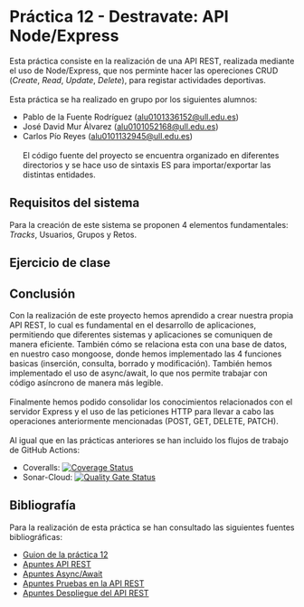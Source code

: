 # Práctica 12 - Destravate: API Node/Express
Esta práctica consiste en la realización de una API REST, realizada mediante el uso de Node/Express, que nos perminte hacer las opereciones CRUD (_Create_, _Read_, _Update_, _Delete_), para registar actividades deportivas.
\
\
Esta práctica se ha realizado en grupo por los siguientes alumnos:
- Pablo de la Fuente Rodríguez (alu0101336152@ull.edu.es)
- José David Mur Álvarez (alu0101052168@ull.edu.es)
- Carlos Pío Reyes (alu0101132945@ull.edu.es)
\
\
El código fuente del proyecto se encuentra organizado en diferentes directorios y se hace uso de sintaxis ES para importar/exportar las distintas entidades.
## Requisitos del sistema
Para la creación de este sistema se proponen 4 elementos fundamentales: _Tracks_, Usuarios, Grupos y Retos.

## Ejercicio de clase

## Conclusión
Con la realización de este proyecto hemos aprendido a crear nuestra propia API REST, lo cual es fundamental en el desarrollo de aplicaciones, permitiendo que diferentes sistemas y aplicaciones se comuniquen de manera eficiente. También cómo se relaciona esta con una base de datos, en nuestro caso mongoose, donde hemos implementado las 4 funciones basicas (inserción, consulta, borrado y modificación). También hemos implementado el uso de async/await, lo que nos permite trabajar con código asíncrono de manera más legible.
\
\
Finalmente hemos podido consolidar los conocimientos relacionados con el servidor Express y el uso de las peticiones HTTP para llevar a cabo las operaciones anteriormente mencionadas (POST, GET, DELETE, PATCH).
\
\
Al igual que en las prácticas anteriores se han incluido los flujos de trabajo de GitHub Actions:
* Coveralls: [![Coverage Status](https://coveralls.io/repos/github/ULL-ESIT-INF-DSI-2223/ull-esit-inf-dsi-22-23-prct12-destravate-api-groupo/badge.svg?branch=main)](https://coveralls.io/github/ULL-ESIT-INF-DSI-2223/ull-esit-inf-dsi-22-23-prct12-destravate-api-groupo?branch=main)
* Sonar-Cloud: [![Quality Gate Status](https://sonarcloud.io/api/project_badges/measure?project=ULL-ESIT-INF-DSI-2223_ull-esit-inf-dsi-22-23-prct11-http-express-funko-app-PablodlFR&metric=alert_status)](https://sonarcloud.io/summary/new_code?id=ULL-ESIT-INF-DSI-2223_ull-esit-inf-dsi-22-23-prct11-http-express-funko-app-PablodlFR)
## Bibliografía
Para la realización de esta práctica se han consultado las siguientes fuentes bibliográficas:
* [Guion de la práctica 12](https://ull-esit-inf-dsi-2223.github.io/prct12-destravate-api/)
* [Apuntes API REST](https://ull-esit-inf-dsi-2223.github.io/nodejs-theory/nodejs-rest-api.html)
* [Apuntes Async/Await](https://ull-esit-inf-dsi-2223.github.io/nodejs-theory/nodejs-rest-api-async-await.html)
* [Apuntes Pruebas en la API REST](https://ull-esit-inf-dsi-2223.github.io/nodejs-theory/nodejs-rest-api-testing.html)
* [Apuntes Despliegue del API REST](https://ull-esit-inf-dsi-2223.github.io/nodejs-theory/nodejs-deployment.html)